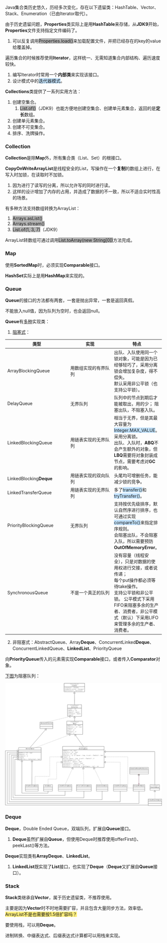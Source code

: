 Java集合类历史悠久，历经多次变化，存在以下遗留类：HashTable、Vector、Stack、Enumeration（已由Iterator取代）。

由于历史遗留问题，**Properties**类实际上是用**HashTable**来存储，从**JDK9**开始，**Properties**文件支持指定文件编码了。

1. 可以反复调用<span style=background:#b3b3b3>Properties.load()</span>来加载配置文件，并把已经存在的key的value给覆盖掉。

遍历集合的时候推荐使用**Iterator**，这样统一、无需知道集合内部结构、遍历速度较快。

1. 编写Iterator时常用一个**内部类**来实现该接口。
2. 设计模式中的<span style=background:#c2e2ff>迭代器模式</span>。

**Collections**类提供了一系列实用方法：

1. 创建空集合。
   1. <span style=background:#b3b3b3>List.of()</span>（JDK9）也能方便地创建空集合、创建单元素集合，返回的是**定长**数组。
2. 创建单元素集合。
3. 创建不可变集合。
4. 排序、洗牌操作。



### Collection

**Collection**是除**Map**外，所有集合类（List、Set）的根接口。

**CopyOnWriteArrayList**是线程安全的List，写操作在一个**复制**的数组上进行，在写入时加锁，在读取时不加锁。

1. 因为进行了读写的分离，所以允许写的同时进行读。
2. 这样的设计增加了内存的占用，并造成了数据的不一致，所以不适合实时性高的场景。

有多种方法支持数组转换为ArrayList：

1. <span style=background:#b3b3b3>Arrays.asList()</span>
2. <span style=background:#b3b3b3>Arrays.stream()</span>
3. <span style=background:#b3b3b3>List.of(1, 3, 7)</span>（JDK9）

ArrayList转数组可通过调用<span style=background:#b3b3b3>List.toArray(new String[0])</span>方法完成。



### Map

使用**SortedMap**时，必须实现**Comparable**接口。

**HashSet**实际上是用**HashMap**来实现的。



### Queue

**Queue**的接口的方法都有两套，一套是抛出异常，一套是返回真假。

不能放入null值，因为队列为空时，也会返回null。

**Queue**有[多种](https://docs.oracle.com/en/java/javase/15/docs/api/java.base/java/util/Queue.html)实现类：

1. [阻塞式](https://www.cnblogs.com/duanxz/p/3400003.html)：

<table cellspacing="0" cellpadding="0">
   <thead>
      <tr>
         <th style="width:190px;">类型</th><th style="width:130px;">实现</th><th style="width:auto;">特点</th>
      </tr>
   </thead>
   <tbody>
      <tr>
         <td>ArrayBlockingQueue</td><td>用数组实现的有界队列</td><td>出队、入队使用同一个锁对象，可能是因为已经够轻巧了，采用分离锁会增加复杂度，得不偿失。<br/>默认采用非公平锁（也支持公平锁）。</td>
      </tr>
      <tr>
         <td>DelayQueue</td><td>无界队列</td><td>队列中的节点到期后才能被取出，用的少； 阻塞出队，不阻塞入队。</td>
      </tr>
      <tr>
         <td>LinkedBlockingQueue</td><td>用链表实现的无界队列</td><td>相当于无界，但是其最大容量为<span style=background:#c2e2ff>Integer.MAX_VALUE</span>。<br/>采用分离锁。<br/>出队、入队时，<span style="font-weight: bold;">ABQ</span>不会产生额外的对象，但<span style="font-weight: bold;">LBQ</span>需要将对象封装成节点，需要考虑对<span style="font-weight: bold;">GC</span>的影响。</td>
      </tr>
      <tr>
         <td>LinkedBlocking<span style="font-weight: bold;">Deque</span></td><td>用链表实现的双向队列</td><td>头尾均可增删任务，能减少锁的竞争。</td>
      </tr>
      <tr>
         <td>LinkedTransferQueue</td><td>用链表实现的无界队列</td><td>多了<span style=background:#c2e2ff>transfer()</span>和<span style=background:#c2e2ff>tryTransfer()</span>。</td></tr>
      <tr>
         <td>PriorityBlockingQueue</td><td>无界队列</td><td>支持按优先级排序，默认自然序进行排序，也可通过实现<span style=background:#c2e2ff>compareTo()</span>来指定排序规则。<br/>会阻塞出队，不会阻塞入队，所以需要预防<span style="font-weight: bold;">OutOfMemoryError</span>。</td>
      </tr>
      <tr>
         <td>SynchronousQueue</td><td>不是一个真正的队列</td><td>没有容量（线程安全），只是对数据的使用权进行交接，或者说传递；<br/>每个put操作都必须等待take操作。<br/>支持公平锁和非公平锁。 公平模式下采用FIFO来阻塞多余的生产者、消费者，非公平模式（默认）下采用LIFO来管理多余的生产者、消费者。</td>
      </tr>
   </tbody>
</table>

2. 非阻塞式：AbstractQueue、Array**Deque**、ConcurrentLinked**Deque**、ConcurrentLinkedQueue、**LinkedList**、PriorityQueue

向**PriorityQueue**传入的元素需实现**Comparable**接口，或者传入**Comparator**对象。

[下图](https://www.cnblogs.com/duanxz/p/3400003.html)为阻塞队列：

![image](../images/1/blocking-queue.png)



### Deque

**Deque**，Double Ended Queue，双端队列，扩展自**Queue**接口。

1. **Deque**虽然扩展自**Queue**，但使用Deque时推荐使用offerFirst()、peekLast()等方法。

**Deque**实现类有**ArrayDeque**、**LinkedList**。

1. **LinkedList**既实现了**List**接口，也实现了**Deque**（**Deque**又扩展自**Queue**接口）。



### Stack

**Stack**类继承自**Vector**，属于历史遗留类，不推荐使用。

主要是因为**Vector**时不时地需要扩容，并且包含大量同步方法，效率低。<span style=background:#ffee7c>ArrayList不是也需要按1.5倍扩容吗？</span>

要使用栈，可以用**Deque**。

进制转换、中缀表达式、后缀表达式计算都可以用栈来实现。